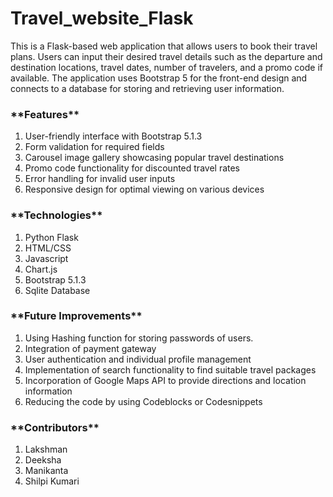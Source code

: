 # Travel_website_Flask
<p>This is a Flask-based web application that allows users to book their travel plans.
Users can input their desired travel details such as the departure and destination locations, travel dates, number of travelers, and a promo code if available. 
The application uses Bootstrap 5 for the front-end design and connects to a database for storing and retrieving user information.</p>


<h3>**Features**</h3>
<ol>
    <li>User-friendly interface with Bootstrap 5.1.3</li>
    <li>Form validation for required fields</li>
    <li>Carousel image gallery showcasing popular travel destinations</li>
    <li>Promo code functionality for discounted travel rates</li>
    <li>Error handling for invalid user inputs</li>
    <li>Responsive design for optimal viewing on various devices</li>
</ol>

<h3>**Technologies**</h3>
<ol>
    <li>Python Flask</li>
    <li>HTML/CSS</li>
    <li>Javascript</li>
    <li>Chart.js</li>
    <li>Bootstrap 5.1.3</li>
    <li>Sqlite Database</li>
</ol>

<h3>**Future Improvements**</h3>
<ol>
    <li>Using Hashing function for storing passwords of users.</li>
    <li>Integration of payment gateway</li>
    <li>User authentication and individual profile management</li>
    <li>Implementation of search functionality to find suitable travel packages</li>
    <li>Incorporation of Google Maps API to provide directions and location information</li>
    <li>Reducing the code by using Codeblocks or Codesnippets</li>
</ol>


<h3>**Contributors**</h3>
<ol>
    <li>Lakshman</li>
    <li>Deeksha</li>
    <li>Manikanta</li>
    <li>Shilpi Kumari</li>
</ol>

